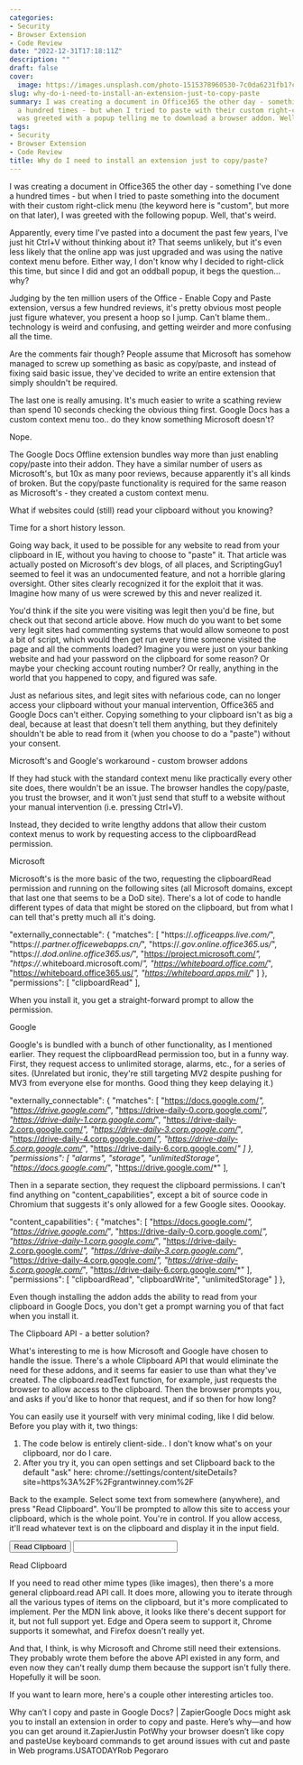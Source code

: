 ```yaml
---
categories:
- Security
- Browser Extension
- Code Review
date: "2022-12-31T17:18:11Z"
description: ""
draft: false
cover:
  image: https://images.unsplash.com/photo-1515378960530-7c0da6231fb1?crop=entropy&cs=tinysrgb&fit=max&fm=jpg&ixid=MnwxMTc3M3wwfDF8c2VhcmNofDI0fHxvbmxpbmV8ZW58MHx8fHwxNjcyNTA3MDM4&ixlib=rb-4.0.3&q=80&w=2000
slug: why-do-i-need-to-install-an-extension-just-to-copy-paste
summary: I was creating a document in Office365 the other day - something I've done
  a hundred times - but when I tried to paste with their custom right-click menu I
  was greeted with a popup telling me to download a browser addon. Well, that's weird.
tags:
- Security
- Browser Extension
- Code Review
title: Why do I need to install an extension just to copy/paste?
---
```



I was creating a document in Office365 the other day - something I've done a hundred times - but when I tried to paste something into the document with their custom right-click menu (the keyword here is "custom", but more on that later), I was greeted with the following popup. Well, that's weird.

Apparently, every time I've pasted into a document the past few years, I've just hit Ctrl+V without thinking about it? That seems unlikely, but it's even less likely that the online app was just upgraded and was using the native context menu before. Either way, I don't know why I decided to right-click this time, but since I did and got an oddball popup, it begs the question... why?

Judging by the ten million users of the Office - Enable Copy and Paste extension, versus a few hundred reviews, it's pretty obvious most people just figure whatever, you present a hoop so I jump. Can't blame them.. technology is weird and confusing, and getting weirder and more confusing all the time.

Are the comments fair though? People assume that Microsoft has somehow managed to screw up something as basic as copy/paste, and instead of fixing said basic issue, they've decided to write an entire extension that simply shouldn't be required.

The last one is really amusing. It's much easier to write a scathing review than spend 10 seconds checking the obvious thing first. Google Docs has a custom context menu too.. do they know something Microsoft doesn't?

Nope.

The Google Docs Offline extension bundles way more than just enabling copy/paste into their addon. They have a similar number of users as Microsoft's, but 10x as many poor reviews, because apparently it's all kinds of broken. But the copy/paste functionality is required for the same reason as Microsoft's - they created a custom context menu.


What if websites could (still) read your clipboard without you knowing?

Time for a short history lesson.

Going way back, it used to be possible for any website to read from your clipboard in IE, without you having to choose to "paste" it. That article was actually posted on Microsoft's dev blogs, of all places, and ScriptingGuy1 seemed to feel it was an undocumented feature, and not a horrible glaring oversight. Other sites clearly recognized it for the exploit that it was. Imagine how many of us were screwed by this and never realized it.

You'd think if the site you were visiting was legit then you'd be fine, but check out that second article above. How much do you want to bet some very legit sites had commenting systems that would allow someone to post a bit of script, which would then get run every time someone visited the page and all the comments loaded? Imagine you were just on your banking website and had your password on the clipboard for some reason? Or maybe your checking account routing number? Or really, anything in the world that you happened to copy, and figured was safe.

Just as nefarious sites, and legit sites with nefarious code, can no longer access your clipboard without your manual intervention, Office365 and Google Docs can't either. Copying something to your clipboard isn't as big a deal, because at least that doesn't tell them anything, but they definitely shouldn't be able to read from it (when you choose to do a "paste") without your consent.


Microsoft's and Google's workaround - custom browser addons

If they had stuck with the standard context menu like practically every other site does, there wouldn't be an issue. The browser handles the copy/paste, you trust the browser, and it won't just send that stuff to a website without your manual intervention (i.e. pressing Ctrl+V).

Instead, they decided to write lengthy addons that allow their custom context menus to work by requesting access to the clipboardRead permission.


Microsoft

Microsoft's is the more basic of the two, requesting the clipboardRead permission and running on the following sites (all Microsoft domains, except that last one that seems to be a DoD site). There's a lot of code to handle different types of data that might be stored on the clipboard, but from what I can tell that's pretty much all it's doing.

"externally_connectable": {
    "matches": [
        "https://*.officeapps.live.com/*",
        "https://*.partner.officewebapps.cn/*",
        "https://*.gov.online.office365.us/*",
        "https://*.dod.online.office365.us/*",
        "https://project.microsoft.com/*",
        "https://*.whiteboard.microsoft.com/*",
        "https://whiteboard.office.com/*",
        "https://whiteboard.office365.us/*",
        "https://whiteboard.apps.mil/*"
    ]
},
"permissions": [
    "clipboardRead"
],

When you install it, you get a straight-forward prompt to allow the permission.


Google

Google's is bundled with a bunch of other functionality, as I mentioned earlier. They request the clipboardRead permission too, but in a funny way. First, they request access to unlimited storage, alarms, etc., for a series of sites. (Unrelated but ironic, they're still targeting MV2 despite pushing for MV3 from everyone else for months. Good thing they keep delaying it.)

"externally_connectable": {
    "matches": [
        "https://docs.google.com/*",
        "https://drive.google.com/*",
        "https://drive-daily-0.corp.google.com/*",
        "https://drive-daily-1.corp.google.com/*",
        "https://drive-daily-2.corp.google.com/*",
        "https://drive-daily-3.corp.google.com/*",
        "https://drive-daily-4.corp.google.com/*",
        "https://drive-daily-5.corp.google.com/*",
        "https://drive-daily-6.corp.google.com/*"
    ]
},
"permissions": [
    "alarms",
    "storage",
    "unlimitedStorage",
    "https://docs.google.com/*",
    "https://drive.google.com/*"
],

Then in a separate section, they request the clipboard permissions. I can't find anything on "content_capabilities", except a bit of source code in Chromium that suggests it's only allowed for a few Google sites. Ooookay.

"content_capabilities": {
    "matches": [
        "https://docs.google.com/*",
        "https://drive.google.com/*",
        "https://drive-daily-0.corp.google.com/*",
        "https://drive-daily-1.corp.google.com/*",
        "https://drive-daily-2.corp.google.com/*",
        "https://drive-daily-3.corp.google.com/*",
        "https://drive-daily-4.corp.google.com/*",
        "https://drive-daily-5.corp.google.com/*",
        "https://drive-daily-6.corp.google.com/*"
    ],
    "permissions": [
        "clipboardRead",
        "clipboardWrite",
        "unlimitedStorage"
    ]
},

Even though installing the addon adds the ability to read from your clipboard in Google Docs, you don't get a prompt warning you of that fact when you install it.


The Clipboard API - a better solution?

What's interesting to me is how Microsoft and Google have chosen to handle the issue. There's a whole Clipboard API that would eliminate the need for these addons, and it seems far easier to use than what they've created. The clipboard.readText function, for example, just requests the browser to allow access to the clipboard. Then the browser prompts you, and asks if you'd like to honor that request, and if so then for how long?

You can easily use it yourself with very minimal coding, like I did below. Before you play with it, two things:

 1. The code below is entirely client-side.. I don't know what's on your clipboard, nor do I care.
 2. After you try it, you can open settings and set Clipboard back to the default "ask" here: chrome://settings/content/siteDetails?site=https%3A%2F%2Fgrantwinney.com%2F

Back to the example. Select some text from somewhere (anywhere), and press "Read Clipboard". You'll be prompted to allow this site to access your clipboard, which is the whole point. You're in control. If you allow access, it'll read whatever text is on the clipboard and display it in the input field.

<button id="testButton">Read Clipboard</button>
<input id="testOutput" type="text">

<script>
document.getElementById("testButton").addEventListener('click', () =>
  navigator.clipboard.readText()
    .then((clipText) => document.getElementById("testOutput").value = clipText));
</script>



Read Clipboard




If you need to read other mime types (like images), then there's a more general clipboard.read API call. It does more, allowing you to iterate through all the various types of items on the clipboard, but it's more complicated to implement. Per the MDN link above, it looks like there's decent support for it, but not full support yet. Edge and Opera seem to support it, Chrome supports it somewhat, and Firefox doesn't really yet.

And that, I think, is why Microsoft and Chrome still need their extensions. They probably wrote them before the above API existed in any form, and even now they can't really dump them because the support isn't fully there. Hopefully it will be soon.

If you want to learn more, here's a couple other interesting articles too.

Why can’t I copy and paste in Google Docs? | ZapierGoogle Docs might ask you to install an extension in order to copy and paste. Here’s why—and how you can get around it.ZapierJustin PotWhy your browser doesn’t like copy and pasteUse keyboard commands to get around issues with cut and paste in Web programs.USATODAYRob Pegoraro
